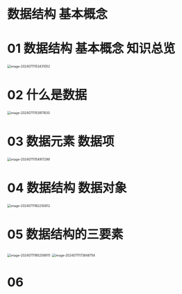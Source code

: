 # 数据结构 基本概念



# 01 数据结构 基本概念 知识总览

<img src="https://cvp.oss-cn-shanghai.aliyuncs.com/picgo/202407111534290.png" alt="image-20240711153431052" style="zoom:50%;" />



# 02 什么是数据

<img src="https://cvp.oss-cn-shanghai.aliyuncs.com/picgo/202407111539784.png" alt="image-20240711153917630" style="zoom:50%;" />



# 03 数据元素 数据项

<img src="https://cvp.oss-cn-shanghai.aliyuncs.com/picgo/202407111549598.png" alt="image-20240711154917298" style="zoom:50%;" />



# 04 数据结构 数据对象

<img src="https://cvp.oss-cn-shanghai.aliyuncs.com/picgo/202407111622089.png" alt="image-20240711162250812" style="zoom:50%;" />



# 05 数据结构的三要素

<img src="https://cvp.oss-cn-shanghai.aliyuncs.com/picgo/202407111652211.png" alt="image-20240711165258970" style="zoom:50%;" />

<img src="https://cvp.oss-cn-shanghai.aliyuncs.com/picgo/202407111738083.png" alt="image-20240711173848754" style="zoom:50%;" />



# 06 
